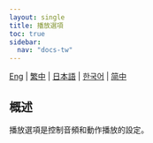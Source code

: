 ```yaml
---
layout: single
title: 播放選項
toc: true
sidebar:
  nav: "docs-tw"
---
```

[Eng](/dancexr/features/playback_options) | [繁中](/tw/dancexr/features/playback_options) | [日本語](/jp/dancexr/features/playback_options) | [한국어](/kr/dancexr/features/playback_options) | [简中](/zh/dancexr/features/playback_options)


## 概述
播放選項是控制音頻和動作播放的設定。